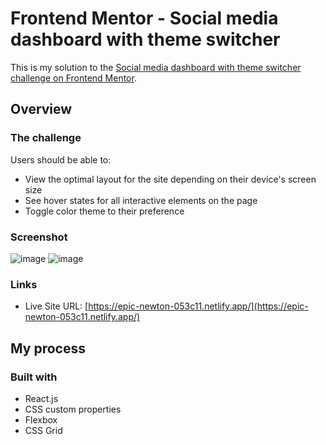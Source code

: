 # Frontend Mentor - Social media dashboard with theme switcher

This is my solution to the [Social media dashboard with theme switcher challenge on Frontend Mentor](https://www.frontendmentor.io/challenges/social-media-dashboard-with-theme-switcher-6oY8ozp_H).

## Overview

### The challenge

Users should be able to:
 - View the optimal layout for the site depending on their device's screen size
 - See hover states for all interactive elements on the page
 - Toggle color theme to their preference

### Screenshot
![image](https://user-images.githubusercontent.com/71723893/138683435-ffec988d-c762-45c3-9c2e-b92e498a4646.png)
![image](https://user-images.githubusercontent.com/71723893/138683477-66c13570-1154-424d-875e-47a455097171.png)

### Links
- Live Site URL: [https://epic-newton-053c11.netlify.app/](https://epic-newton-053c11.netlify.app/)

## My process

### Built with
- React.js
- CSS custom properties
- Flexbox
- CSS Grid
